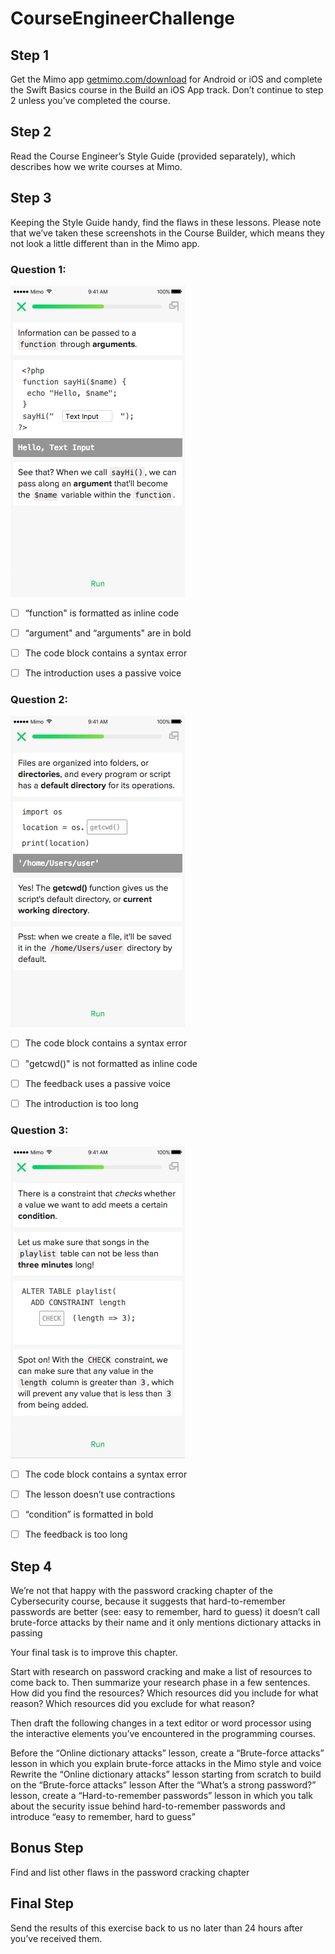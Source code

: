 # CourseEngineerChallenge

## Step 1
Get the Mimo app [getmimo.com/download](getmimo.com/download) for Android or iOS and complete the Swift Basics course in the Build an iOS App track. Don’t continue to step 2 unless you’ve completed the course.

## Step 2
Read the Course Engineer’s Style Guide (provided separately), which describes how we write courses at Mimo.

## Step 3
Keeping the Style Guide handy, find the flaws in these lessons. Please note that we’ve taken these screenshots in the Course Builder, which means they not look a little different than in the Mimo app.


### Question 1:
![Lesson 1](https://github.com/getmimo/CourseEngineerChallenge/blob/master/CourseEngineerChallenge01.png)

- [ ] “function" is formatted as inline code
- [ ] “argument" and “arguments" are in bold
- [ ] The code block contains a syntax error
- [ ] The introduction uses a passive voice


### Question 2:
![Lesson 2](https://github.com/getmimo/CourseEngineerChallenge/blob/master/CourseEngineerChallenge02.png)

- [ ] The code block contains a syntax error
- [ ] "getcwd()" is not formatted as inline code
- [ ] The feedback uses a passive voice
- [ ] The introduction is too long


### Question 3:
![Lesson 3](https://github.com/getmimo/CourseEngineerChallenge/blob/master/CourseEngineerChallenge03.png)

- [ ] The code block contains a syntax error
- [ ] The lesson doesn’t use contractions
- [ ] “condition” is formatted in bold 
- [ ] The feedback is too long


## Step 4
We’re not that happy with the password cracking chapter of the Cybersecurity course, because
it suggests that hard-to-remember passwords are better (see: easy to remember, hard to guess)
it doesn’t call brute-force attacks by their name and it only mentions dictionary attacks in passing

Your final task is to improve this chapter.

Start with research on password cracking and make a list of resources to come back to. Then summarize your research phase in a few sentences. How did you find the resources? Which resources did you include for what reason? Which resources did you exclude for what reason?

Then draft the following changes in a text editor or word processor using the interactive elements you’ve encountered in the programming courses.

Before the “Online dictionary attacks” lesson, create a “Brute-force attacks” lesson in which you explain brute-force attacks in the Mimo style and voice
Rewrite the “Online dictionary attacks” lesson starting from scratch to build on the “Brute-force attacks” lesson
After the “What’s a strong password?” lesson, create a “Hard-to-remember passwords” lesson in which you talk about the security issue behind hard-to-remember passwords and introduce “easy to remember, hard to guess”

## Bonus Step
Find and list other flaws in the password cracking chapter

## Final Step
Send the results of this exercise back to us no later than 24 hours after you’ve received them.
